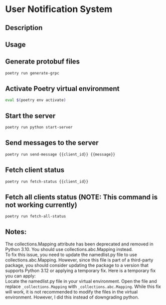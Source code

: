 # User Notification System

## Description

## Usage

## Generate protobuf files
```bash
poetry run generate-grpc
``` 


## Activate Poetry virtual environment
```bash
eval $(poetry env activate)
```

## Start the server
```bash
poetry run python start-server
```

## Send messages to the server
```bash
poetry run send-message {{client_id}} {{message}}
```

## Fetch client status
```bash
poetry run fetch-status {{client_id}}
```

## Fetch all clients status (NOTE: This command is not working currently)
```bash
poetry run fetch-all-status
```


## Notes:
The collections.Mapping attribute has been deprecated and removed in Python 3.10. You should use collections.abc.Mapping instead.  
To fix this issue, you need to update the namedlist.py file to use collections.abc.Mapping. However, since this file is part of a third-party package,
you should consider updating the package to a version that supports Python 3.12 or applying a temporary fix.  Here is a temporary fix you can apply:  
Locate the namedlist.py file in your virtual environment.
Open the file and replace `_collections.Mapping` with `_collections.abc.Mapping`. While this fix will work, it is not
recommended to modify the files in the virtual environment. However, I did this instead of downgrading python.